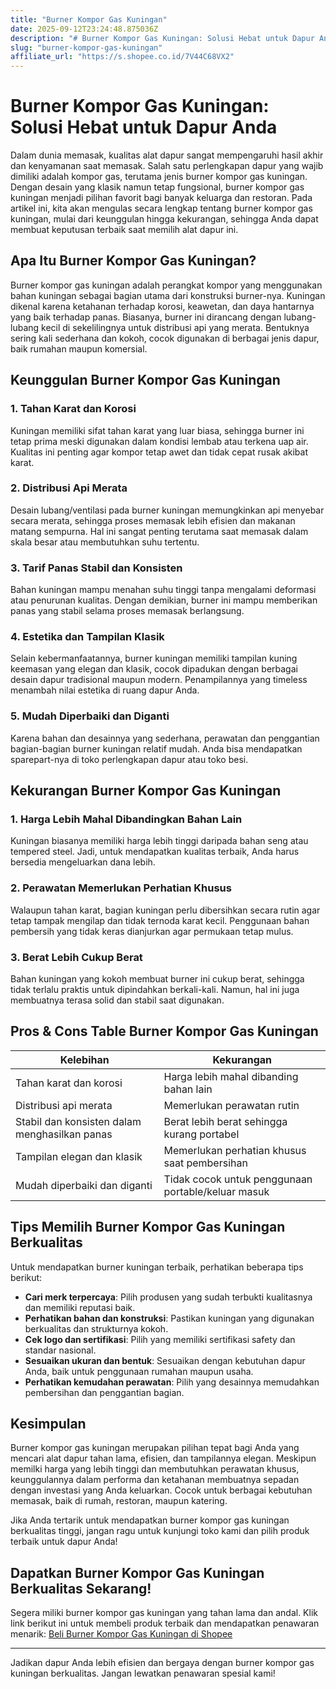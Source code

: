 ```yaml
---
title: "Burner Kompor Gas Kuningan"
date: 2025-09-12T23:24:48.875036Z
description: "# Burner Kompor Gas Kuningan: Solusi Hebat untuk Dapur Anda..."
slug: "burner-kompor-gas-kuningan"
affiliate_url: "https://s.shopee.co.id/7V44C68VX2"
---
```

# Burner Kompor Gas Kuningan: Solusi Hebat untuk Dapur Anda

Dalam dunia memasak, kualitas alat dapur sangat mempengaruhi hasil akhir dan kenyamanan saat memasak. Salah satu perlengkapan dapur yang wajib dimiliki adalah kompor gas, terutama jenis burner kompor gas kuningan. Dengan desain yang klasik namun tetap fungsional, burner kompor gas kuningan menjadi pilihan favorit bagi banyak keluarga dan restoran. Pada artikel ini, kita akan mengulas secara lengkap tentang burner kompor gas kuningan, mulai dari keunggulan hingga kekurangan, sehingga Anda dapat membuat keputusan terbaik saat memilih alat dapur ini.

## Apa Itu Burner Kompor Gas Kuningan?

Burner kompor gas kuningan adalah perangkat kompor yang menggunakan bahan kuningan sebagai bagian utama dari konstruksi burner-nya. Kuningan dikenal karena ketahanan terhadap korosi, keawetan, dan daya hantarnya yang baik terhadap panas. Biasanya, burner ini dirancang dengan lubang-lubang kecil di sekelilingnya untuk distribusi api yang merata. Bentuknya sering kali sederhana dan kokoh, cocok digunakan di berbagai jenis dapur, baik rumahan maupun komersial.

## Keunggulan Burner Kompor Gas Kuningan

### 1. Tahan Karat dan Korosi

Kuningan memiliki sifat tahan karat yang luar biasa, sehingga burner ini tetap prima meski digunakan dalam kondisi lembab atau terkena uap air. Kualitas ini penting agar kompor tetap awet dan tidak cepat rusak akibat karat.

### 2. Distribusi Api Merata

Desain lubang/ventilasi pada burner kuningan memungkinkan api menyebar secara merata, sehingga proses memasak lebih efisien dan makanan matang sempurna. Hal ini sangat penting terutama saat memasak dalam skala besar atau membutuhkan suhu tertentu.

### 3. Tarif Panas Stabil dan Konsisten

Bahan kuningan mampu menahan suhu tinggi tanpa mengalami deformasi atau penurunan kualitas. Dengan demikian, burner ini mampu memberikan panas yang stabil selama proses memasak berlangsung.

### 4. Estetika dan Tampilan Klasik

Selain kebermanfaatannya, burner kuningan memiliki tampilan kuning keemasan yang elegan dan klasik, cocok dipadukan dengan berbagai desain dapur tradisional maupun modern. Penampilannya yang timeless menambah nilai estetika di ruang dapur Anda.

### 5. Mudah Diperbaiki dan Diganti

Karena bahan dan desainnya yang sederhana, perawatan dan penggantian bagian-bagian burner kuningan relatif mudah. Anda bisa mendapatkan sparepart-nya di toko perlengkapan dapur atau toko besi.

## Kekurangan Burner Kompor Gas Kuningan

### 1. Harga Lebih Mahal Dibandingkan Bahan Lain

Kuningan biasanya memiliki harga lebih tinggi daripada bahan seng atau tempered steel. Jadi, untuk mendapatkan kualitas terbaik, Anda harus bersedia mengeluarkan dana lebih.

### 2. Perawatan Memerlukan Perhatian Khusus

Walaupun tahan karat, bagian kuningan perlu dibersihkan secara rutin agar tetap tampak mengilap dan tidak ternoda karat kecil. Penggunaan bahan pembersih yang tidak keras dianjurkan agar permukaan tetap mulus.

### 3. Berat Lebih Cukup Berat

Bahan kuningan yang kokoh membuat burner ini cukup berat, sehingga tidak terlalu praktis untuk dipindahkan berkali-kali. Namun, hal ini juga membuatnya terasa solid dan stabil saat digunakan.

## Pros & Cons Table Burner Kompor Gas Kuningan

| Kelebihan | Kekurangan |
|--------------|--------------|
| Tahan karat dan korosi | Harga lebih mahal dibanding bahan lain |
| Distribusi api merata | Memerlukan perawatan rutin |
| Stabil dan konsisten dalam menghasilkan panas | Berat lebih berat sehingga kurang portabel |
| Tampilan elegan dan klasik | Memerlukan perhatian khusus saat pembersihan |
| Mudah diperbaiki dan diganti | Tidak cocok untuk penggunaan portable/keluar masuk |


## Tips Memilih Burner Kompor Gas Kuningan Berkualitas

Untuk mendapatkan burner kuningan terbaik, perhatikan beberapa tips berikut:

- **Cari merk terpercaya**: Pilih produsen yang sudah terbukti kualitasnya dan memiliki reputasi baik.
- **Perhatikan bahan dan konstruksi**: Pastikan kuningan yang digunakan berkualitas dan strukturnya kokoh.
- **Cek logo dan sertifikasi**: Pilih yang memiliki sertifikasi safety dan standar nasional.
- **Sesuaikan ukuran dan bentuk**: Sesuaikan dengan kebutuhan dapur Anda, baik untuk penggunaan rumahan maupun usaha.
- **Perhatikan kemudahan perawatan**: Pilih yang desainnya memudahkan pembersihan dan penggantian bagian.

## Kesimpulan

Burner kompor gas kuningan merupakan pilihan tepat bagi Anda yang mencari alat dapur tahan lama, efisien, dan tampilannya elegan. Meskipun memilki harga yang lebih tinggi dan membutuhkan perawatan khusus, keunggulannya dalam performa dan ketahanan membuatnya sepadan dengan investasi yang Anda keluarkan. Cocok untuk berbagai kebutuhan memasak, baik di rumah, restoran, maupun katering.

Jika Anda tertarik untuk mendapatkan burner kompor gas kuningan berkualitas tinggi, jangan ragu untuk kunjungi toko kami dan pilih produk terbaik untuk dapur Anda!

## Dapatkan Burner Kompor Gas Kuningan Berkualitas Sekarang!

Segera miliki burner kompor gas kuningan yang tahan lama dan andal. Klik link berikut ini untuk membeli produk terbaik dan mendapatkan penawaran menarik: [Beli Burner Kompor Gas Kuningan di Shopee](https://s.shopee.co.id/7V44C68VX2)

---

Jadikan dapur Anda lebih efisien dan bergaya dengan burner kompor gas kuningan berkualitas. Jangan lewatkan penawaran spesial kami!
